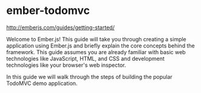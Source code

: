 ember-todomvc
=============

http://emberjs.com/guides/getting-started/

Welcome to Ember.js! This guide will take you through creating a simple application using Ember.js and briefly explain the core concepts behind the framework. This guide assumes you are already familiar with basic web technologies like JavaScript, HTML, and CSS and development technologies like your browser's web inspector.

In this guide we will walk through the steps of building the popular TodoMVC demo application.
